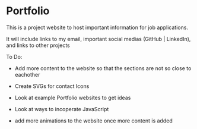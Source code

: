 # Portfolio
This is a project website to host important information for job applications.

It will include links to my email, important social medias (GitHub | LinkedIn), and links to other projects

To Do:

 - Add more content to the website so that the sections are not so close to eachother

 - Create SVGs for contact Icons

 - Look at example Portfolio websites to get ideas

 - Look at ways to incoperate JavaScript

 - add more animations to the website once more content is added

